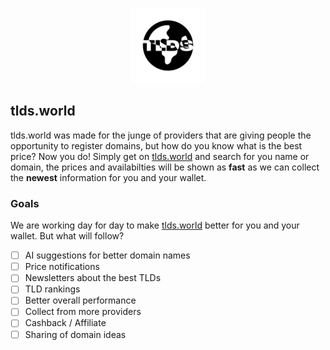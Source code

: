 <p align="center"><img src="https://raw.githubusercontent.com/toohard2explain/tlds.world/main/public/logo.png" height=120></p>

## tlds.world

tlds.world was made for the junge of providers that are giving people the opportunity to register domains, but how do you know what is the best price? Now you do! Simply get on [tlds.world](https://tlds.world) and search for you name or domain, the prices and availabilties will be shown as **fast** as we can collect the **newest** information for you and your wallet.

### Goals

We are working day for day to make [tlds.world](https://tlds.world) better for you and your wallet. But what will follow?

- [ ] AI suggestions for better domain names
- [ ] Price notifications
- [ ] Newsletters about the best TLDs
- [ ] TLD rankings
- [ ] Better overall performance
- [ ] Collect from more providers
- [ ] Cashback / Affiliate
- [ ] Sharing of domain ideas
